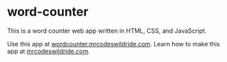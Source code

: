 # word-counter

This is a word counter web app written in HTML, CSS, and JavaScript.

Use this app at [wordcounter.mrcodeswildride.com](https://wordcounter.mrcodeswildride.com/).
Learn how to make this app at [mrcodeswildride.com](https://www.mrcodeswildride.com/).